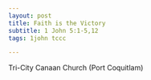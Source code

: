 ```yaml
---
layout: post
title: Faith is the Victory
subtitle: 1 John 5:1-5,12
tags: 1john tccc

---
```


Tri-City Canaan Church (Port Coquitlam)
